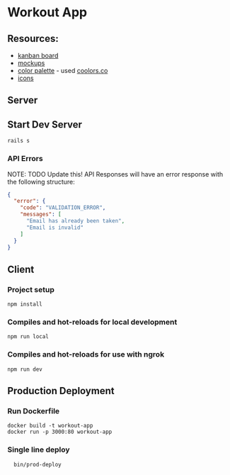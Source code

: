 # Workout App

## Resources:
* [kanban board](https://tree.taiga.io/project/mgreg90-workout-app/epics)
* [mockups](https://www.figma.com/file/woAnBZf3PtHUiJZZOLU8SD/Workout-App)
* [color palette](https://tree.taiga.io/project/mgreg90-workout-app/epics) - used [coolors.co](https://coolors.co/)
* [icons](https://material.io/resources/icons/)

## Server

## Start Dev Server
```
rails s
```

### API Errors
NOTE: TODO Update this!
API Responses will have an error response with the following structure:
```json
{
  "error": {
    "code": "VALIDATION_ERROR",
    "messages": [
      "Email has already been taken",
      "Email is invalid"
    ]
  }
}
```

## Client

### Project setup
```
npm install
```

### Compiles and hot-reloads for local development
```
npm run local
```

### Compiles and hot-reloads for use with ngrok
```
npm run dev
```

## Production Deployment

### Run Dockerfile

```
docker build -t workout-app
docker run -p 3000:80 workout-app
```

### Single line deploy
```
  bin/prod-deploy
```

